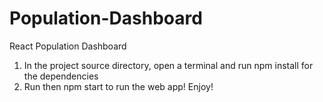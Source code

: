 # Population-Dashboard
React Population Dashboard

1. In the project source directory, open a terminal and run npm install for the dependencies
2. Run then npm start to run the web app! Enjoy!
